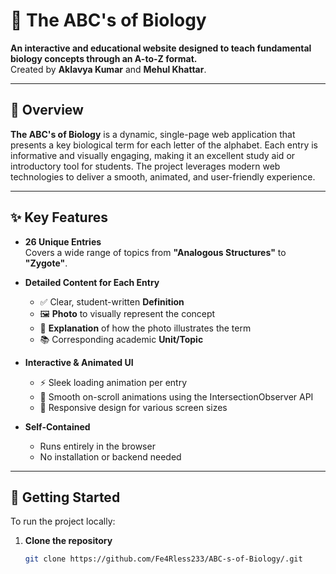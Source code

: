 # 🧬 The ABC's of Biology

**An interactive and educational website designed to teach fundamental biology concepts through an A-to-Z format.**  
Created by **Aklavya Kumar** and **Mehul Khattar**.

---

## 🌟 Overview

**The ABC's of Biology** is a dynamic, single-page web application that presents a key biological term for each letter of the alphabet. Each entry is informative and visually engaging, making it an excellent study aid or introductory tool for students. The project leverages modern web technologies to deliver a smooth, animated, and user-friendly experience.

---

## ✨ Key Features

- **26 Unique Entries**  
  Covers a wide range of topics from **"Analogous Structures"** to **"Zygote"**.

- **Detailed Content for Each Entry**  
  - ✅ Clear, student-written **Definition**  
  - 🖼️ **Photo** to visually represent the concept  
  - 📖 **Explanation** of how the photo illustrates the term  
  - 📚 Corresponding academic **Unit/Topic**

- **Interactive & Animated UI**  
  - ⚡ Sleek loading animation per entry  
  - 🎯 Smooth on-scroll animations using the IntersectionObserver API  
  - 📱 Responsive design for various screen sizes

- **Self-Contained**  
  - Runs entirely in the browser  
  - No installation or backend needed

---

## 🚀 Getting Started

To run the project locally:

1. **Clone the repository**  
   ```bash
   git clone https://github.com/Fe4Rless233/ABC-s-of-Biology/.git
